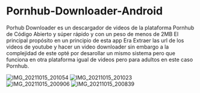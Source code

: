 # Pornhub-Downloader-Android
Porhub Downloader es un descargador de videos de la plataforma Pornhub de Código Abierto y súper rápido y con un peso de menos de 2MB
El principal propósito en un principio de esta app Era Extraer las url de los videos de youtube y hacer un video downloader sin embargo a la complejidad de este opté por desarollar un mismo sistema pero que funciona en otra plataforma igual de videos pero para adultos en este caso Pornhub.

![IMG_20211015_201054](https://user-images.githubusercontent.com/74076495/137571365-cfb36840-35c7-42ff-9cef-ed76ede2eb93.jpg)
![IMG_20211015_201023](https://user-images.githubusercontent.com/74076495/137571367-13571471-9051-475d-b445-65546763ab64.jpg)
![IMG_20211015_200906](https://user-images.githubusercontent.com/74076495/137571369-4cbf0387-fe86-45db-8c20-e23c8284cb23.jpg)
![IMG_20211015_200839](https://user-images.githubusercontent.com/74076495/137571370-54958803-e876-445e-a372-9710d8b3c14b.jpg)

